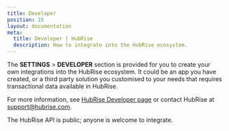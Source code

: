 ```yaml
---
title: Developer
position: 15
layout: documentation
meta:
  title: Developer | HubRise
  description: How to integrate into the HubRise ecosystem.
---
```


The **SETTINGS** > **DEVELOPER** section is provided for you to create your own integrations into the HubRise ecosystem. It could be an app you have created, or a third party solution you customised to your needs that requires transactional data available in HubRise.

For more information, see [HubRise Developer page](https://www.hubrise.com/developers/) or contact HubRise at [support@hubrise.com](mailto:support@hubrise.com).

The HubRise API is public; anyone is welcome to integrate.
